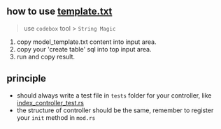 ## how to use [template.txt](template.txt)

> use `codebox` tool  > `String Magic`

1. copy model_template.txt content into input area.
2. copy your 'create table' sql into top input area.
3. run and copy result.

## principle
* should always write a test file in `tests` folder for your controller, like [index_controller_test.rs](..%2F..%2F..%2Ftests%2Findex_controller_test.rs)
* the structure of controller should be the same, remember to register your `init` method in `mod.rs`